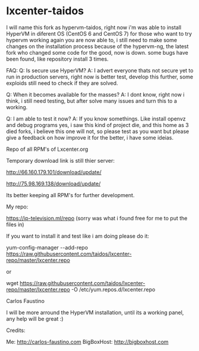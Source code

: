 # lxcenter-taidos
I will name this fork as hypervm-taidos, right now i'm was able to install HyperVM in diferent OS (CentOS 6 and CentOS 7) for those who want to try hypervm working again you are now able to, i still need to make some changes on the installation process because of the hypervm-ng, the latest fork who changed some code for the good, now is down. some bugs have been found, like repository install 3 times. 

FAQ:
Q: Is secure use HyperVM?
A: I advert everyone thats not secure yet to run in production servers, right now is better test, develop this further, some exploids still need to check if they are solved.

Q: When it becomes available for the masses?
A: I dont know, right now i think, i still need testing, but after solve many issues and turn this to a working.

Q: I am able to test it now?
A: If you know somethings. Like install openvz and debug programs yes, i saw this kind of project die, and this home as 3 died forks, i believe this one will not, so please test as you want but please give a feedback on how improve it for the better, i have some ideias.

Repo of all RPM's of Lxcenter.org

Temporary download link is still thier server:

http://66.160.179.101/download/update/

http://75.98.169.138/download/update/


Its better keeping all RPM's for further development.

My repo:

https://ip-television.ml/repo (sorry was what i found free for me to put the files in)

If you want to install it and test like i am doing please do it:

yum-config-manager --add-repo https://raw.githubusercontent.com/taidos/lxcenter-repo/master/lxcenter.repo

or

wget https://raw.githubusercontent.com/taidos/lxcenter-repo/master/lxcenter.repo -O /etc/yum.repos.d/lxcenter.repo

Carlos Faustino

I will be more arround the HyperVM installation, until its a working panel, any help will be great :)


Credits:

Me: http://carlos-faustino.com
BigBoxHost: http://bigboxhost.com
